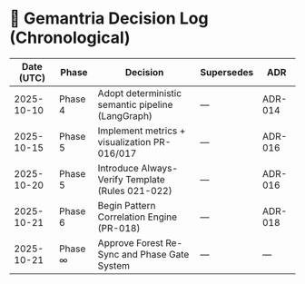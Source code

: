 # 🧾 Gemantria Decision Log (Chronological)

| Date (UTC) | Phase | Decision | Supersedes | ADR |
|-------------|--------|-----------|-------------|-----|
| 2025-10-10 | Phase 4 | Adopt deterministic semantic pipeline (LangGraph) | — | ADR-014 |
| 2025-10-15 | Phase 5 | Implement metrics + visualization PR-016/017 | — | ADR-016 |
| 2025-10-20 | Phase 5 | Introduce Always-Verify Template (Rules 021-022) | — | ADR-016 |
| 2025-10-21 | Phase 6 | Begin Pattern Correlation Engine (PR-018) | — | ADR-018 |
| 2025-10-21 | Phase ∞ | Approve Forest Re-Sync and Phase Gate System | — | — |
